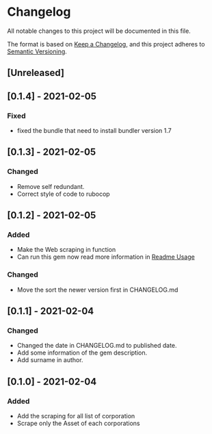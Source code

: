 # Changelog

All notable changes to this project will be documented in this file.

The format is based on [Keep a Changelog](https://keepachangelog.com/en/1.0.0/), and this project adheres
to [Semantic Versioning](https://semver.org/spec/v2.0.0.html).

## [Unreleased]

## [0.1.4] - 2021-02-05

### Fixed

- fixed the bundle that need to install bundler version 1.7

## [0.1.3] - 2021-02-05

### Changed

- Remove self redundant.
- Correct style of code to rubocop

## [0.1.2] - 2021-02-05

### Added

- Make the Web scraping in function
- Can run this gem now read more information in [Readme Usage](https://github.com/james31366/Web-Scraping-HW3-SSD#usage)

### Changed

- Move the sort the newer version first in CHANGELOG.md

## [0.1.1] - 2021-02-04

### Changed

- Changed the date in CHANGELOG.md to published date.
- Add some information of the gem description.
- Add surname in author.

## [0.1.0] - 2021-02-04

### Added

- Add the scraping for all list of corporation
- Scrape only the Asset of each corporations

